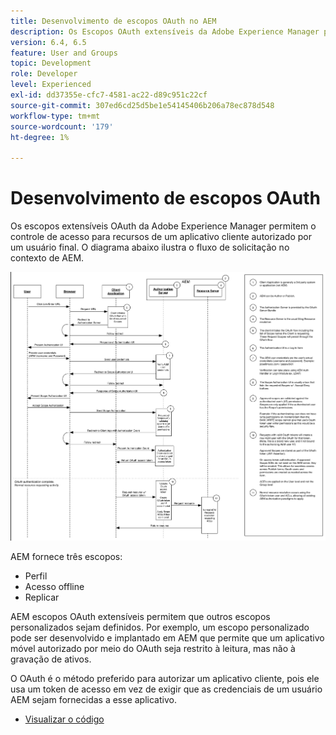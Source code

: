 ```yaml
---
title: Desenvolvimento de escopos OAuth no AEM
description: Os Escopos OAuth extensíveis da Adobe Experience Manager permitem o controle de acesso para recursos de um aplicativo cliente autorizado por um usuário final. O diagrama abaixo ilustra o fluxo de solicitação no contexto de AEM.
version: 6.4, 6.5
feature: User and Groups
topic: Development
role: Developer
level: Experienced
exl-id: dd37355e-cfc7-4581-ac22-d89c951c22cf
source-git-commit: 307ed6cd25d5be1e54145406b206a78ec878d548
workflow-type: tm+mt
source-wordcount: '179'
ht-degree: 1%

---
```


# Desenvolvimento de escopos OAuth

Os escopos extensíveis OAuth da Adobe Experience Manager permitem o controle de acesso para recursos de um aplicativo cliente autorizado por um usuário final. O diagrama abaixo ilustra o fluxo de solicitação no contexto de AEM.

![Fluxo de escopos Oauth](./assets/oauth-code-sample-develop/oauth-scopes-flow.png)

AEM fornece três escopos:

* Perfil
* Acesso offline
* Replicar

AEM escopos OAuth extensíveis permitem que outros escopos personalizados sejam definidos. Por exemplo, um escopo personalizado pode ser desenvolvido e implantado em AEM que permite que um aplicativo móvel autorizado por meio do OAuth seja restrito à leitura, mas não à gravação de ativos.

O OAuth é o método preferido para autorizar um aplicativo cliente, pois ele usa um token de acesso em vez de exigir que as credenciais de um usuário AEM sejam fornecidas a esse aplicativo.

* [Visualizar o código](https://github.com/Adobe-Consulting-Services/acs-aem-samples/blob/legacy/bundle/src/main/java/com/adobe/acs/samples/authentication/oauth/impl/SampleScopeWithPrivileges.java)
